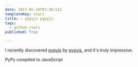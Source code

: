 ```yaml
---
date: 2017-05-16T01:30:51Z
templateKey: stars
title: ⭐ pypyjs pypyjs
tags:
  - github-stars
published: True

---
```


I recently discovered [pypyjs](https://github.com/pypyjs/pypyjs) by [pypyjs](https://github.com/pypyjs), and it's truly impressive.

PyPy compiled to JavaScript
